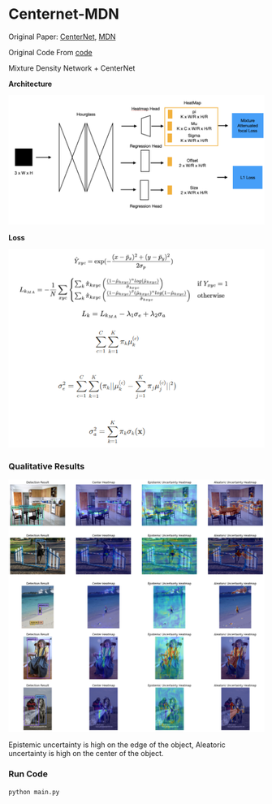 # Centernet-MDN
Original Paper: [CenterNet](https://arxiv.org/abs/1904.07850),  [MDN](https://arxiv.org/pdf/1709.02249)

Original Code From [code](https://github.com/xingyizhou/CenterNet)


Mixture Density Network + CenterNet

**Architecture**
<p align="center">
  <img width="600" height="auto" src="https://github.com/jeongeun980906/Centernet-MDN/blob/main/framework.png">
</p>

**Loss**
<p align="center">
  <img width="600" height="auto" src="https://github.com/jeongeun980906/Centernet-MDN/blob/main/loss.png">
</p>

### Qualitative Results

<p align="center">
  <img width="600" height="auto" src="https://github.com/jeongeun980906/Centernet-MDN/blob/main/mln_centernet.png">
</p>

Epistemic uncertainty is high on the edge of the object, Aleatoric uncertainty is high on the center of the object.

### Run Code

```
python main.py
```
